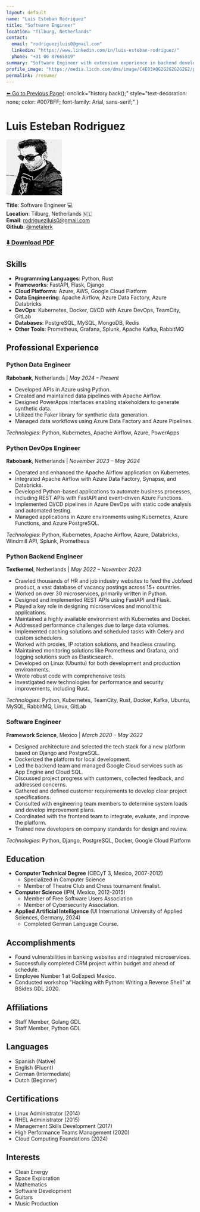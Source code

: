 ```yaml
---
layout: default
name: "Luis Esteban Rodriguez"
title: "Software Engineer"
location: "Tilburg, Netherlands"
contact:
  email: "rodriguezjluis0@gmail.com"
  linkedin: "https://www.linkedin.com/in/luis-esteban-rodriguez/"
  phone: "+31 06 87665819"
summary: "Software Engineer with extensive experience in backend development, data engineering, and DevOps, specializing in Python and cloud technologies."
profile_image: "https://media.licdn.com/dms/image/C4E03AQG2G2G2G2G2G2/profile-displayphoto-shrink_200_200/0/1517425000000?e=1612396800&v=beta&t=abcdefg"
permalink: /resume/
---
```


[⬅️ Go to Previous Page](javascript:void(0)){: onclick="history.back();" style="text-decoration: none; color: #007BFF; font-family: Arial, sans-serif;" }

# Luis Esteban Rodriguez

<img src="/assets/img/site/luis.jpg" alt="Profile Picture" width="150" height="150">

**Title**: Software Engineer 💻  
**Location**: Tilburg, Netherlands 🇳🇱  
**Email**: [rodriguezjluis0@gmail.com](mailto:rodriguezjluis0@gmail.com)  
**Github**: [@metalerk](https://github.com/metalerk/)

### **[⬇️ Download PDF](/assets/docs/site/resume.pdf)**

## Skills

- **Programming Languages**: Python, Rust
- **Frameworks**: FastAPI, Flask, Django
- **Cloud Platforms**: Azure, AWS, Google Cloud Platform
- **Data Engineering**: Apache Airflow, Azure Data Factory, Azure Databricks
- **DevOps**: Kubernetes, Docker, CI/CD with Azure DevOps, TeamCity, GitLab
- **Databases**: PostgreSQL, MySQL, MongoDB, Redis
- **Other Tools**: Prometheus, Grafana, Splunk, Apache Kafka, RabbitMQ

## Professional Experience

### Python Data Engineer
**Rabobank**, Netherlands | *May 2024 – Present*

- Developed APIs in Azure using Python.
- Created and maintained data pipelines with Apache Airflow.
- Designed PowerApps interfaces enabling stakeholders to generate synthetic data.
- Utilized the Faker library for synthetic data generation.
- Managed data workflows using Azure Data Factory and Azure Pipelines.

*Technologies*: Python, Kubernetes, Apache Airflow, Azure, PowerApps

### Python DevOps Engineer
**Rabobank**, Netherlands | *November 2023 – May 2024*

- Operated and enhanced the Apache Airflow application on Kubernetes.
- Integrated Apache Airflow with Azure Data Factory, Synapse, and Databricks.
- Developed Python-based applications to automate business processes, including REST APIs with FastAPI and event-driven Azure Functions.
- Implemented CI/CD pipelines in Azure DevOps with static code analysis and automated testing.
- Managed applications in Azure environments using Kubernetes, Azure Functions, and Azure PostgreSQL.

*Technologies*: Python, Kubernetes, Apache Airflow, Azure, Databricks, Windmill API, Splunk, Prometheus

### Python Backend Engineer
**Textkernel**, Netherlands | *May 2022 – November 2023*

- Crawled thousands of HR and job industry websites to feed the Jobfeed product, a vast database of vacancy postings across 15+ countries.
- Worked on over 30 microservices, primarily written in Python.
- Designed and implemented REST APIs using FastAPI and Flask.
- Played a key role in designing microservices and monolithic applications.
- Maintained a highly available environment with Kubernetes and Docker.
- Addressed performance challenges due to large data volumes.
- Implemented caching solutions and scheduled tasks with Celery and custom schedulers.
- Worked with proxies, IP rotation solutions, and headless crawling.
- Maintained monitoring solutions like Prometheus and Grafana, and logging solutions such as Elasticsearch.
- Developed on Linux (Ubuntu) for both development and production environments.
- Wrote robust code with comprehensive tests.
- Investigated new technologies for performance and security improvements, including Rust.

*Technologies*: Python, Kubernetes, TeamCity, Rust, Docker, Kafka, Ubuntu, MySQL, RabbitMQ, Linux, GitLab

### Software Engineer
**Framework Science**, Mexico | *March 2020 – May 2022*

- Designed architecture and selected the tech stack for a new platform based on Django and PostgreSQL.
- Dockerized the platform for local development.
- Led the backend team and managed Google Cloud services such as App Engine and Cloud SQL.
- Discussed project progress with customers, collected feedback, and addressed concerns.
- Gathered and defined customer requirements to develop clear project specifications.
- Consulted with engineering team members to determine system loads and develop improvement plans.
- Coordinated with the frontend team to integrate, evaluate, and improve the platform.
- Trained new developers on company standards for design and review.

*Technologies*: Python, Django, PostgreSQL, Docker, Google Cloud Platform

## Education

- **Computer Technical Degree** (CECyT 3, Mexico, 2007-2012)
  - Specialized in Computer Science
  - Member of Theatre Club and Chess tournament finalist.
- **Computer Science** (IPN, Mexico, 2012-2015)
  - Member of Free Software Users Association
  - Member of Cybersecurity Association.
- **Applied Artificial Intelligence** (UI International University of Applied Sciences, Germany, 2024)
  - Completed German Language Course.

## Accomplishments

- Found vulnerabilities in banking websites and integrated microservices.
- Successfully completed CRM project within budget and ahead of schedule.
- Employee Number 1 at GoExpedi Mexico.
- Conducted workshop "Hacking with Python: Writing a Reverse Shell" at BSides GDL 2020.

## Affiliations

- Staff Member, Golang GDL
- Staff Member, Python GDL

## Languages

- Spanish (Native)
- English (Fluent)
- German (Intermediate)
- Dutch (Beginner)

## Certifications

- Linux Administrator (2014)
- RHEL Administrator (2015)
- Management Skills Development (2017)
- High Performance Teams Management (2020)
- Cloud Computing Foundations (2024)

## Interests

- Clean Energy
- Space Exploration
- Mathematics
- Software Development
- Guitars
- Music Production
